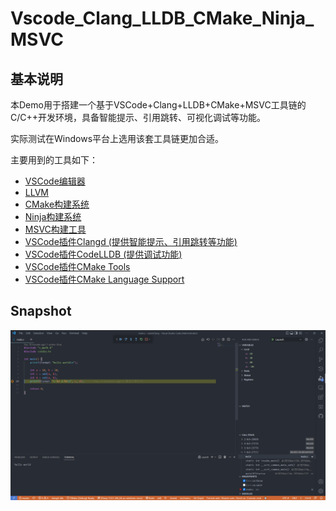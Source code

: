 # Vscode_Clang_LLDB_CMake_Ninja_MSVC

## 基本说明
本Demo用于搭建一个基于VSCode+Clang+LLDB+CMake+MSVC工具链的C/C++开发环境，具备智能提示、引用跳转、可视化调试等功能。

实际测试在Windows平台上选用该套工具链更加合适。

主要用到的工具如下：

* [VSCode编辑器](https://code.visualstudio.com/)
* [LLVM](https://releases.llvm.org/download.html)
* [CMake构建系统](https://cmake.org/)
* [Ninja构建系统](https://ninja-build.org/)
* [MSVC构建工具](https://visualstudio.microsoft.com/zh-hans/visual-cpp-build-tools/)
* [VSCode插件Clangd (提供智能提示、引用跳转等功能)](https://marketplace.visualstudio.com/items?itemName=llvm-vs-code-extensions.vscode-clangd)
* [VSCode插件CodeLLDB (提供调试功能)](https://marketplace.visualstudio.com/items?itemName=vadimcn.vscode-lldb)
* [VSCode插件CMake Tools](https://marketplace.visualstudio.com/items?itemName=ms-vscode.cmake-tools)
* [VSCode插件CMake Language Support](https://marketplace.visualstudio.com/items?itemName=josetr.cmake-language-support-vscode)

## Snapshot
![Demo](res/Snipaste_2022-10-19_21-02-25.png)